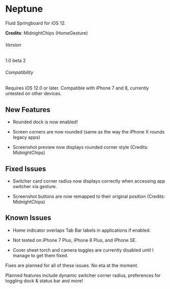 # Neptune
Fluid Springboard for iOS 12.

**Credits**: MidnightChips (HomeGesture)

###### Version
1.0 beta 2
###### Compatibility
Requires iOS 12.0 or later. Compatible with iPhone 7 and 8, currently untested on other devices.

## New Features

- Rounded dock is now enabled!

- Screen corners are now rounded (same as the way the iPhone X rounds legacy apps)

- Screenshot preview now displays rounded corner style (Credits: MidnightChips)

## Fixed Issues

- Switcher card corner radius now displays correctly when accessing app switcher via gesture.

- Screenshot buttons are now remapped to their original position (Credits: MidnightChips)

## Known Issues

- Home indicator overlaps Tab Bar labels in applications if enabled.

- Not tested on iPhone 7 Plus, iPhone 8 Plus, and iPhone SE.

- Cover sheet torch and camera toggles are currently disabled until I manage to get them fixed.

Fixes are planned for all of these issues. No eta at the moment.

Planned features include dynamic switcher corner radius, preferences for toggling dock & status bar and more!
